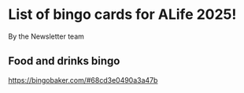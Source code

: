 # List of bingo cards for ALife 2025!
By the Newsletter team

## Food and drinks bingo
https://bingobaker.com/#68cd3e0490a3a47b
